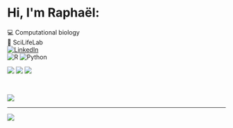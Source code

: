 # Hi, I'm Raphaël:
💻 Computational biology <br>
🌱 SciLifeLab <br>
[![LinkedIn](https://img.shields.io/badge/LinkedIn-%230077B5.svg?logo=linkedin&logoColor=white)](https://linkedin.com/in/raphael-mauron) <br>
![R](https://img.shields.io/badge/r-%23276DC3.svg?style=for-the-badge&logo=r&logoColor=white) ![Python](https://img.shields.io/badge/python-3670A0?style=for-the-badge&logo=python&logoColor=ffdd54) <br>



![](https://github-readme-stats.vercel.app/api?username=rmauron&theme=shadow_green&hide_border=true&include_all_commits=false&count_private=false) 
![](https://nirzak-streak-stats.vercel.app/?user=rmauron&theme=shadow_green&hide_border=true) 
![](https://github-readme-stats.vercel.app/api/top-langs/?username=rmauron&theme=shadow_green&hide_border=true&include_all_commits=false&count_private=false&layout=compact)

<br>

![](https://github-contributor-stats.vercel.app/api?username=rmauron&limit=5&theme=shadow_green&combine_all_yearly_contributions=true)

---
[![](https://visitcount.itsvg.in/api?id=rmauron&icon=2&color=3)](https://visitcount.itsvg.in)

